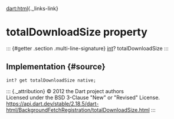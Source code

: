 [dart:html](../../dart-html/dart-html-library){._links-link}

totalDownloadSize property
==========================

::: {#getter .section .multi-line-signature}
[int](../../dart-core/int-class)? totalDownloadSize
:::

Implementation {#source}
--------------

``` {.language-dart data-language="dart"}
int? get totalDownloadSize native;
```

::: {._attribution}
© 2012 the Dart project authors\
Licensed under the BSD 3-Clause \"New\" or \"Revised\" License.\
<https://api.dart.dev/stable/2.18.5/dart-html/BackgroundFetchRegistration/totalDownloadSize.html>
:::
